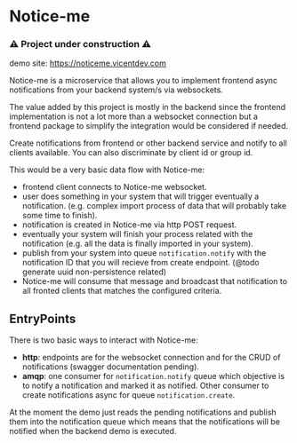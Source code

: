 # Notice-me

### ⚠️ Project under construction ⚠️ 

demo site: https://noticeme.vicentdev.com

Notice-me is a microservice that allows you to implement 
frontend async notifications from your backend system/s via websockets.

The value added by this project is mostly in the backend since the frontend implementation is not a lot more than a 
websocket connection but a frontend package to simplify the integration would be considered if needed.

Create notifications from frontend or other backend service and notify to all clients available.
You can also discriminate by client id or group id.

This would be a very basic data flow with Notice-me:
- frontend client connects to Notice-me websocket.
- user does something in your system that will trigger eventually a notification. (e.g. complex import process of data that will probably take some time to finish).
- notification is created in Notice-me via http POST request.
- eventually your system will finish your process related with the notification  (e.g. all the data is finally imported in your system).
- publish from your system into queue `notification.notify` with the notification ID that you will recieve from create endpoint. (@todo generate uuid non-persistence related)
- Notice-me will consume that message and broadcast that notification to all fronted clients that matches the configured criteria.


## EntryPoints

There is two basic ways to interact with Notice-me:

- **http**: endpoints are for the websocket connection and for the CRUD of notifications (swagger documentation pending).
- **amqp**: one consumer for `notification.notify` queue which objective is to notify a notification and marked it as notified. Other consumer to create notifications async for queue `notification.create`.

At the moment the demo just reads the pending notifications and publish them into the notification queue which means that 
the notifications will be notified when the backend demo is executed.
